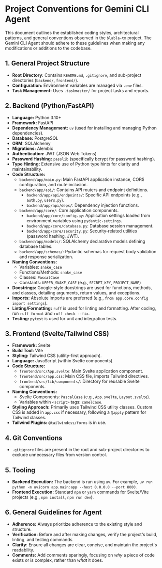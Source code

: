 # Project Conventions for Gemini CLI Agent

This document outlines the established coding styles, architectural patterns, and general conventions observed in the `blabla-tm` project. The Gemini CLI Agent should adhere to these guidelines when making any modifications or additions to the codebase.

## 1. General Project Structure

*   **Root Directory:** Contains `README.md`, `.gitignore`, and sub-project directories (`backend/`, `frontend/`).
*   **Configuration:** Environment variables are managed via `.env` files.
*   **Task Management:** Uses `.taskmaster/` for project tasks and reports.

## 2. Backend (Python/FastAPI)

*   **Language:** Python 3.10+
*   **Framework:** FastAPI
*   **Dependency Management:** `uv` (used for installing and managing Python dependencies).
*   **Database:** PostgreSQL
*   **ORM:** SQLAlchemy
*   **Migrations:** Alembic
*   **Authentication:** JWT (JSON Web Tokens)
*   **Password Hashing:** `passlib` (specifically bcrypt for password hashing).
*   **Type Hinting:** Extensive use of Python type hints for clarity and maintainability.
*   **Code Structure:**
    *   `backend/app/main.py`: Main FastAPI application instance, CORS configuration, and route inclusion.
    *   `backend/app/api/`: Contains API routers and endpoint definitions.
        *   `backend/app/api/endpoints/`: Specific API endpoints (e.g., `auth.py`, `users.py`).
        *   `backend/app/api/deps/`: Dependency injection functions.
    *   `backend/app/core/`: Core application components.
        *   `backend/app/core/config.py`: Application settings loaded from environment variables using `pydantic-settings`.
        *   `backend/app/core/database.py`: Database session management.
        *   `backend/app/core/security.py`: Security-related utilities (password hashing, JWT).
    *   `backend/app/models/`: SQLAlchemy declarative models defining database tables.
    *   `backend/app/schemas/`: Pydantic schemas for request body validation and response serialization.
*   **Naming Conventions:**
    *   Variables: `snake_case`
    *   Functions/Methods: `snake_case`
    *   Classes: `PascalCase`
    *   Constants: `UPPER_SNAKE_CASE` (e.g., `SECRET_KEY`, `PROJECT_NAME`)
*   **Docstrings:** Google-style docstrings are used for functions, methods, and classes, detailing arguments, return values, and exceptions.
*   **Imports:** Absolute imports are preferred (e.g., `from app.core.config import settings`).
*   **Linting/Formatting:** `ruff` is used for linting and formatting. After coding, run `ruff format` and `ruff check --fix`.
*   **Testing:** `pytest` is used for unit and integration tests.

## 3. Frontend (Svelte/Tailwind CSS)

*   **Framework:** Svelte
*   **Build Tool:** Vite
*   **Styling:** Tailwind CSS (utility-first approach).
*   **Language:** JavaScript (within Svelte components).
*   **Code Structure:**
    *   `frontend/src/App.svelte`: Main Svelte application component.
    *   `frontend/src/app.css`: Main CSS file, imports Tailwind directives.
    *   `frontend/src/lib/components/`: Directory for reusable Svelte components.
*   **Naming Conventions:**
    *   Svelte Components: `PascalCase` (e.g., `App.svelte`, `Layout.svelte`).
    *   Variables within `<script>` tags: `camelCase`.
*   **Styling Approach:** Primarily uses Tailwind CSS utility classes. Custom CSS is added in `app.css` if necessary, following a `@apply` pattern for Tailwind classes.
*   **Tailwind Plugins:** `@tailwindcss/forms` is in use.

## 4. Git Conventions

*   `.gitignore` files are present in the root and sub-project directories to exclude unnecessary files from version control.

## 5. Tooling

*   **Backend Execution:** The backend is run using `uv`. For example, `uv run python -m uvicorn app.main:app --host 0.0.0.0 --port 8000`.
*   **Frontend Execution:** Standard `npm` or `yarn` commands for Svelte/Vite projects (e.g., `npm install`, `npm run dev`).

## 6. General Guidelines for Agent

*   **Adherence:** Always prioritize adherence to the existing style and structure.
*   **Verification:** Before and after making changes, verify the project's build, linting, and testing commands.
*   **Clarity:** Ensure all changes are clear, concise, and maintain the project's readability.
*   **Comments:** Add comments sparingly, focusing on *why* a piece of code exists or is complex, rather than *what* it does.
